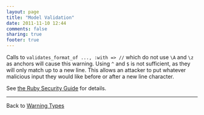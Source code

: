 ```yaml
---
layout: page
title: "Model Validation"
date: 2011-11-10 12:44
comments: false
sharing: true
footer: true
---
```


Calls to `validates_format_of ..., :with => //` which do not use `\A` and `\z` as anchors will cause this warning. Using `^` and `$` is not sufficient, as they will only match up to a new line. This allows an attacker to put whatever malicious input they would like before or after a new line character.

See [the Ruby Security Guide](http://guides.rubyonrails.org/security.html#regular-expressions) for details.

---
Back to [Warning Types](/docs/warning_types)
